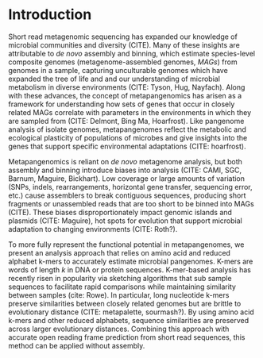 # Introduction

Short read metagenomic sequencing has expanded our knowledge of microbial communities and diversity (CITE).
Many of these insights are attributable to *de novo* assembly and binning, which estimate species-level composite genomes (metagenome-assembled genomes, *MAGs*) from genomes in a sample, capturing unculturable genomes which have expanded the tree of life and and our understanding of microbial metabolism in diverse environments (CITE: Tyson, Hug, Nayfach). 
Along with these advances, the concept of metapangenomics has arisen as a framework for understanding how sets of genes that occur in closely related MAGs correlate with parameters in the environments in which they are sampled from (CITE: Delmont, Bing Ma, Hoarfrost).
Like pangenome analysis of isolate genomes, metapangenomes reflect the metabolic and ecological plasticity of populations of microbes and give insights into the genes that support specific environmental adaptations (CITE: hoarfrost).

<!-- Really trying not to shit on de novo analysis, which really has given us many great things -->
Metapangenomics is reliant on *de novo* metagenome analysis, but both assembly and binning introduce biases into analysis (CITE: CAMI, SGC, Barnum, Maguire, Bickhart).
Low coverage or large amounts of variation (SNPs, indels, rearrangements, horizontal gene transfer, sequencing error, etc.) cause assemblers to break contiguous sequences, producing short fragments or unassembled reads that are too short to be binned into MAGs (CITE).
These biases disproportionately impact genomic islands and plasmids (CITE: Maguire), hot spots for evolution that support microbial adaptation to changing environments (CITE: Roth?).

To more fully represent the functional potential in metapangenomes, we present an analysis approach that relies on amino acid and reduced alphabet k-mers to accurately estimate microbial pangenomes. 
K-mers are words of length *k* in DNA or protein sequences. 
K-mer-based analysis has recently risen in popularity via sketching algorithms that sub sample sequences to facilitate rapid comparisons while maintaining similarity between samples (cite: Rowe). 
In particular, long nucleotide k-mers preserve similarities between closely related genomes but are brittle to evolutionary distance (CITE: metapalette, sourmash?). 
By using amino acid k-mers and other reduced alphabets, sequence similarities are preserved across larger evolutionary distances.
Combining this approach with accurate open reading frame prediction from short read sequences, this method can be applied without assembly.
<!-- Sigh. I think writing an introduction like this maybe makes graph-based analysis unavoidable -->
<!-- See third header in results for further self debate -->
